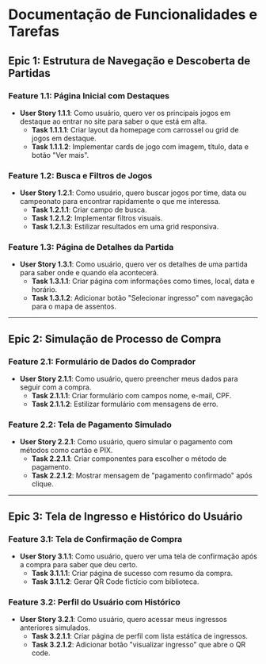 # Documentação de Funcionalidades e Tarefas

## Epic 1: Estrutura de Navegação e Descoberta de Partidas

### Feature 1.1: Página Inicial com Destaques
- **User Story 1.1.1**: Como usuário, quero ver os principais jogos em destaque ao entrar no site para saber o que está em alta.
  - **Task 1.1.1.1**: Criar layout da homepage com carrossel ou grid de jogos em destaque.
  - **Task 1.1.1.2**: Implementar cards de jogo com imagem, título, data e botão "Ver mais".

### Feature 1.2: Busca e Filtros de Jogos
- **User Story 1.2.1**: Como usuário, quero buscar jogos por time, data ou campeonato para encontrar rapidamente o que me interessa.
  - **Task 1.2.1.1**: Criar campo de busca.
  - **Task 1.2.1.2**: Implementar filtros visuais.
  - **Task 1.2.1.3**: Estilizar resultados em uma grid responsiva.

### Feature 1.3: Página de Detalhes da Partida
- **User Story 1.3.1**: Como usuário, quero ver os detalhes de uma partida para saber onde e quando ela acontecerá.
  - **Task 1.3.1.1**: Criar página com informações como times, local, data e horário.
  - **Task 1.3.1.2**: Adicionar botão "Selecionar ingresso" com navegação para o mapa de assentos.

---

## Epic 2: Simulação de Processo de Compra

### Feature 2.1: Formulário de Dados do Comprador
- **User Story 2.1.1**: Como usuário, quero preencher meus dados para seguir com a compra.
  - **Task 2.1.1.1**: Criar formulário com campos nome, e-mail, CPF.
  - **Task 2.1.1.2**: Estilizar formulário com mensagens de erro.

### Feature 2.2: Tela de Pagamento Simulado
- **User Story 2.2.1**: Como usuário, quero simular o pagamento com métodos como cartão e PIX.
  - **Task 2.2.1.1**: Criar componentes para escolher o método de pagamento.
  - **Task 2.2.1.2**: Mostrar mensagem de "pagamento confirmado" após clique.

---

## Epic 3: Tela de Ingresso e Histórico do Usuário

### Feature 3.1: Tela de Confirmação de Compra
- **User Story 3.1.1**: Como usuário, quero ver uma tela de confirmação após a compra para saber que deu certo.
  - **Task 3.1.1.1**: Criar página de sucesso com resumo da compra.
  - **Task 3.1.1.2**: Gerar QR Code fictício com biblioteca.

### Feature 3.2: Perfil do Usuário com Histórico
- **User Story 3.2.1**: Como usuário, quero acessar meus ingressos anteriores simulados.
  - **Task 3.2.1.1**: Criar página de perfil com lista estática de ingressos.
  - **Task 3.2.1.2**: Adicionar botão "visualizar ingresso" que abre o QR code.
